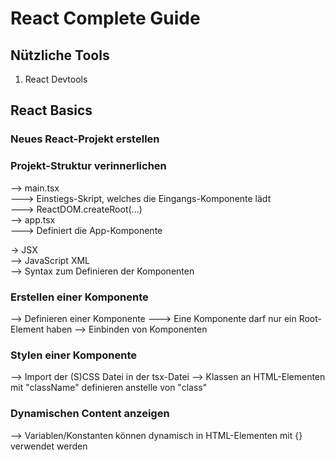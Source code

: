 # React Complete Guide

## Nützliche Tools
1. React Devtools

## React Basics
### Neues React-Projekt erstellen

### Projekt-Struktur verinnerlichen
--> main.tsx<br/>
---> Einstiegs-Skript, welches die Eingangs-Komponente lädt<br/>
---> ReactDOM.createRoot(...)<br/>
--> app.tsx<br/>
---> Definiert die App-Komponente<br/>

-> JSX<br/>
--> JavaScript XML<br/>
--> Syntax zum Definieren der Komponenten

### Erstellen einer Komponente
--> Definieren einer Komponente
---> Eine Komponente darf nur ein Root-Element haben
--> Einbinden von Komponenten

### Stylen einer Komponente
--> Import der (S)CSS Datei in der tsx-Datei
--> Klassen an HTML-Elementen mit "className" definieren anstelle von "class"

### Dynamischen Content anzeigen
--> Variablen/Konstanten können dynamisch in HTML-Elementen mit {} verwendet werden
